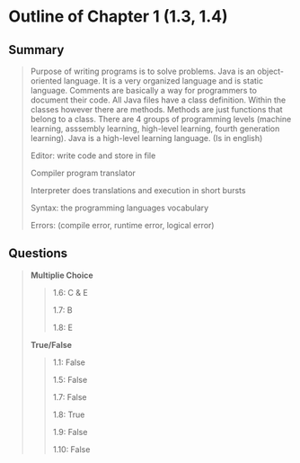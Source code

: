 # Outline of Chapter 1 (1.3, 1.4)
## Summary
> Purpose of writing programs is to solve problems.
> Java is an object-oriented language.
> It is a very organized language and is static language.
> Comments are basically a way for programmers to document
> their code. All Java files have a class definition. 
> Within the classes however there are methods. 
> Methods are just functions that belong to a class. 
> There are 4 groups of programming levels
> (machine learning, asssembly learning, high-level learning, fourth generation learning).
> Java is a high-level learning language. (Is in english)
> 
> Editor: write code and store in file
> 
> Compiler program translator
> 
> Interpreter does translations and execution in short bursts
> 
> Syntax: the programming languages vocabulary
> 
> Errors: (compile error, runtime error, logical error)

## Questions
>**Multiplie Choice**
> >1.6: C & E
>>
> > 1.7: B
>>
> > 1.8: E
> 
>**True/False**
> > 1.1: False
>>
> > 1.5: False
>>
> > 1.7: False
>>
> > 1.8: True
>>
> > 1.9: False
>>
> > 1.10: False